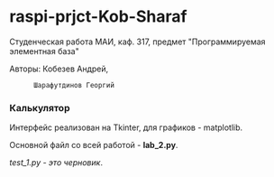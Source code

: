 # raspi-prjct-Kob-Sharaf
Студенческая работа МАИ, каф. 317, предмет "Программируемая элементная база"

Авторы:   Кобезев Андрей, 

          Шарафутдинов Георгий

### Калькулятор
Интерфейс реализован на Tkinter, для графиков - matplotlib.

Основной файл со всей работой - **lab_2.py**.

*test_1.py - это черновик*.
